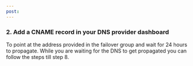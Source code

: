 ```yaml
---
post: 
---
```


### 2. Add a CNAME record in your DNS provider dashboard 

To point at the address provided in the failover group and wait for 24 hours to propagate. While you are waiting for the DNS to get propagated you can follow the steps till step 8.




